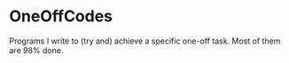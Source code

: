 # OneOffCodes
Programs I write to (try and) achieve a specific one-off task. Most of them are 98% done.
